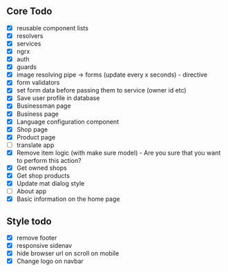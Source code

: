 ## Core Todo

- [x] reusable component lists
- [x] resolvers
- [x] services
- [x] ngrx
- [x] auth
- [x] guards
- [x] image resolving pipe -> forms (update every x seconds) - directive
- [x] form validators
- [x] set form data before passing them to service (owner id etc)
- [x] Save user profile in database
- [x] Businessman page
- [x] Business page
- [x] Language configuration component
- [x] Shop page
- [x] Product page
- [ ] translate app
- [x] Remove item logic (with make sure model) - Are you sure that you want to perform this action?
- [x] Get owned shops
- [x] Get shop products
- [x] Update mat dialog style
- [ ] About app
- [x] Basic information on the home page

## Style todo

- [x] remove footer
- [x] responsive sidenav
- [x] hide browser url on scroll on mobile
- [x] Change logo on navbar
